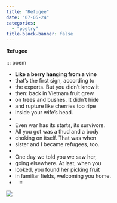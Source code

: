 ```yaml
---
title: "Refugee"
date: "07-05-24"
categories:
  - "poetry"
title-block-banner: false
---
```


**Refugee**

::: poem
-   **Like a berry hanging from a vine**
-   that’s the first sign, according to
-   the experts. But you didn’t know it
-   then: back in Vietnam fruit grew 
-   on trees and bushes. It didn’t hide
-   and rupture like cherries too ripe
-   inside your wife’s head. 
-   &nbsp;
-   Even war has its starts, its survivors.
-   All you got was a thud and a body
-   choking on itself. That was when
-   sister and I became refugees, too.
-   &nbsp;
-   One day we told you we saw her,
-   going elsewhere. At last, when you
-   looked, you found her picking fruit
-   in familiar fields, welcoming you home.
-   &nbsp;
:::

![](https://substackcdn.com/image/fetch/w_1456,c_limit,f_webp,q_auto:good,fl_progressive:steep/https%3A%2F%2Fsubstack-post-media.s3.amazonaws.com%2Fpublic%2Fimages%2Fd5ad8aa0-a542-448f-88a2-97639c2ffb2e_4032x3024.heic)
